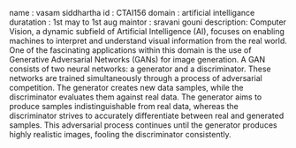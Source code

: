 name : vasam siddhartha
id : CTAI156
domain : artificial intelligance
duratation : 1st may to 1st aug
maintor : sravani gouni
description:
Computer Vision, a dynamic subfield of Artificial Intelligence (AI), focuses on enabling machines to interpret and understand visual information from the real world. One of the fascinating applications within this domain is the use of Generative Adversarial Networks (GANs) for image generation. 
A GAN consists of two neural networks: a generator and a discriminator. These networks are trained simultaneously through a process of adversarial competition. The generator creates new data samples, while the discriminator evaluates them against real data. The generator aims to produce samples indistinguishable from real data, whereas the discriminator strives to accurately differentiate between real and generated samples. This adversarial process continues until the generator produces highly realistic images, fooling the discriminator consistently.
